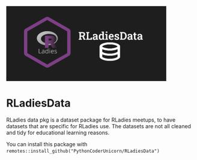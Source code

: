 
<img height='200'  src='./img/RLadiesData-banner.png'>

# RLadiesData

RLadies data pkg is a dataset package for RLadies meetups, to have datasets that are specific for RLadies use. The datasets are not all cleaned and tidy for educational learning reasons. 


You can install this package with
`remotes::install_github("PythonCoderUnicorn/RLadiesData")`

